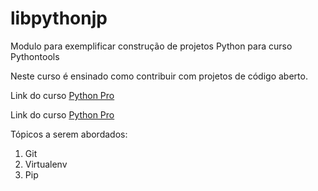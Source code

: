 # libpythonjp
Modulo para exemplificar construção de projetos Python para curso Pythontools

Neste curso é ensinado como contribuir com projetos de código aberto.

Link do curso [Python Pro](https://www.python.pro.br/)

Link do curso [Python Pro](https://www.python.pro.br/)

Tópicos a serem abordados:
1. Git
2. Virtualenv
3. Pip